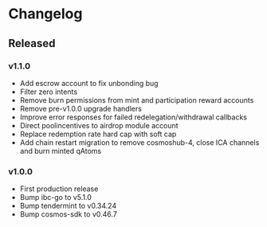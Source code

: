 # Changelog

## Released

### v1.1.0

- Add escrow account to fix unbonding bug
- Filter zero intents
- Remove burn permissions from mint and participation reward accounts
- Remove pre-v1.0.0 upgrade handlers
- Improve error responses for failed redelegation/withdrawal callbacks
- Direct poolincentives to airdrop module account
- Replace redemption rate hard cap with soft cap
- Add chain restart migration to remove cosmoshub-4, close ICA channels and burn minted qAtoms

### v1.0.0

- First production release
- Bump ibc-go to v5.1.0
- Bump tendermint to v0.34.24
- Bump cosmos-sdk to v0.46.7
